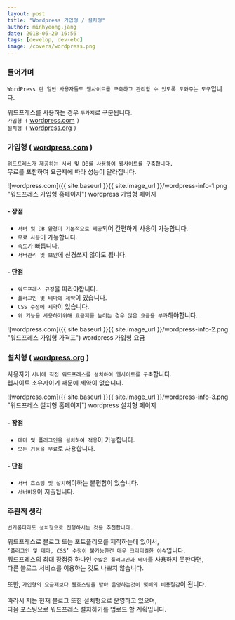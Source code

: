 ```yaml
---
layout: post
title: "Wordpress 가입형 / 설치형"
author: minhyeong.jang
date: 2018-06-20 16:56
tags: [develop, dev-etc]
image: /covers/wordpress.png
---
```


### 들어가며

`WordPress 란 일반 사용자들도 웹사이트를 구축하고 관리할 수 있도록 도와주는 도구`입니다.

워드프레스를 사용하는 경우 `두가지`로 구분됩니다.<br/>
`가입형 (` [wordpress.com](https://www.wordpress.com) `)`<br/>
`설치형 (` [wordpress.org](https://www.wordpress.org) `)`

### 가입형 ( [wordpress.com](https://www.wordpress.com) )

`워드프레스가 제공하는 서버 및 DB를 사용하여 웹사이트를 구축합니다.`<br/>
무료를 포함하여 요금제에 따라 성능이 달라집니다.

![wordpress.com]({{ site.baseurl }}{{ site.image_url }}/wordpress-info-1.png "워드프레스 가입형 홈페이지")
<img-info>wordpress 가입형 페이지</img-info>

#### - 장점

- `서버 및 DB 환경이 기본적으로 제공`되어 간편하게 사용이 가능합니다.
- `무료 사용`이 가능합니다.
- `속도`가 빠릅니다.
- `서버관리 및 보안`에 신경쓰지 않아도 됩니다.

#### - 단점

- `워드프레스 규정`을 따라야합니다.
- `플러그인 및 테마에 제약`이 있습니다.
- `CSS 수정에 제약`이 있습니다.
- `위 기능을 사용하기위해 요금제를 높이는 경우 많은 요금을 부과`해야합니다.

![wordpress.com]({{ site.baseurl }}{{ site.image_url }}/wordpress-info-2.png "워드프레스 가입형 가격표")
<img-info>wordpress 가입형 요금</img-info>

### 설치형 ( [wordpress.org](https://www.wordpress.org) )

사용자가 `서버에 직접 워드프레스를 설치하여 웹사이트를 구축`합니다.<br/>
웹사이트 소유자이기 때문에 제약이 없습니다.

![wordpress.com]({{ site.baseurl }}{{ site.image_url }}/wordpress-info-3.png "워드프레스 설치형 홈페이지")
<img-info>wordpress 설치형 페이지</img-info>

#### - 장점

- `테마 및 플러그인을 설치하여 적용`이 가능합니다.
- `모든 기능을 무료`로 사용합니다.

#### - 단점

- `서버 호스팅 및 설치`해야하는 불편함이 있습니다.
- `서버비용`이 지출됩니다.

### 주관적 생각

`번거롭더라도 설치형으로 진행하시는 것을 추천합니다.`

워드프레스로 블로그 또는 포트폴리오를 제작하는데 있어서,<br/>
`‘플러그인 및 테마, CSS’ 수정이 불가능한건 매우 크리티컬한 이슈`입니다.<br/>
워드프레스의 최대 장점중 하나인 `수많은 플러그인과 테마`를 사용하지 못한다면,<br/>
다른 블로그 서비스를 이용하는 것도 나쁘지 않습니다.<br/>
<br/>
또한, `가입형의 요금제보다 웹호스팅을 받아 운영하는것이 몇배의 비용절감`이 됩니다.<br/>
<br/>
따라서 저는 현재 블로그 또한 설치형으로 운영하고 있으며,<br/>
다음 포스팅으로 워드프레스 설치하기를 업로드 할 계획입니다.
